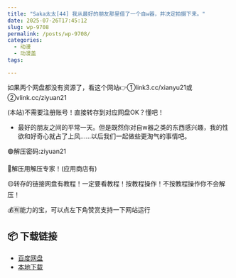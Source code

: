 ```yaml
---
title: "Saka太太[44] 我从最好的朋友那里借了一个自w器，并决定拍摄下来。"
date: 2025-07-26T17:45:12
slug: wp-9708
permalink: /posts/wp-9708/
categories:
  - 动漫
  - 动漫盖
tags:

---
```


如果两个网盘都没有资源了，看这个网站👉①link3.cc/xianyu21或②vlink.cc/ziyuan21

(本站)不需要注册账号！直接转存到对应网盘OK？懂吧！

*   最好的朋友之间的平常一天。但是既然你对自w器之类的东西感兴趣，我的性欲和好奇心就占了上风……以后我们一起做些更淘气的事情吧。

🟢解压密码:ziyuan21

🔵解压用解压专家！(应用商店有)

🟡转存的链接网盘有教程！一定要看教程！按教程操作！不按教程操作你不会解压！

💰🈶能力的宝，可以点左下角赞赏支持一下网站运行

## 📦 下载链接
- [百度网盘](https://blziyuan21.com/pay-download/9708?key=e1aff72f2b&down_id=0)
- [本地下载](https://blziyuan21.com/pay-download/9708?key=e1aff72f2b&down_id=1)

